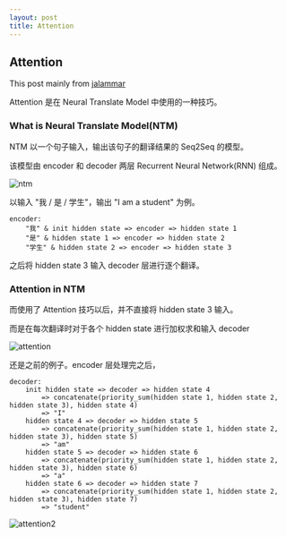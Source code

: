 ```yaml
---
layout: post
title: Attention
---
```

## Attention 

This post mainly from [jalammar](https://jalammar.github.io/)

Attention 是在 Neural Translate Model 中使用的一种技巧。

### What is Neural Translate Model(NTM)

NTM 以一个句子输入，输出该句子的翻译结果的 Seq2Seq 的模型。

该模型由 encoder 和 decoder 两层 Recurrent Neural Network(RNN) 组成。

![ntm]({{site.baseurl}}/_posts/image/2018-12-11/ntm.png)

以输入 "我 / 是 / 学生"，输出 "I am a student" 为例。

```
encoder:
    "我" & init hidden state => encoder => hidden state 1
    "是" & hidden state 1 => encoder => hidden state 2
    "学生" & hidden state 2 => encoder => hidden state 3
```

之后将 hidden state 3 输入 decoder 层进行逐个翻译。

### Attention in NTM

而使用了 Attention 技巧以后，并不直接将 hidden state 3 输入。

而是在每次翻译时对于各个 hidden state 进行加权求和输入 decoder 

![attention]({{site.baseurl}}/_posts/image/2018-12-11/attention.png)

还是之前的例子。encoder 层处理完之后，

```
decoder:
	init hidden state => decoder => hidden state 4 
    	=> concatenate(priority_sum(hidden state 1, hidden state 2, hidden state 3), hidden state 4)
        => "I"
    hidden state 4 => decoder => hidden state 5
        => concatenate(priority_sum(hidden state 1, hidden state 2, hidden state 3), hidden state 5)
        => "am"
    hidden state 5 => decoder => hidden state 6
        => concatenate(priority_sum(hidden state 1, hidden state 2, hidden state 3), hidden state 6)
        => "a"
    hidden state 6 => decoder => hidden state 7
        => concatenate(priority_sum(hidden state 1, hidden state 2, hidden state 3), hidden state 7)
        => "student"
```

![attention2]({{site.baseurl}}/_posts/image/2018-12-11/attention2.png)
